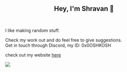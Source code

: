 

# <h2 align="center">Hey, I'm Shravan 👋</h2><br>

I like making random stuff. 

Check my work out and do feel free to give suggestions.<br>
Get in touch through Discord, my ID: 0x0OSHKOSH

check out my website [here](https://shravan.lol)


  ![](https://komarev.com/ghpvc/?username=Shravan2073&color=blue)


<!--
Shravan2073/Shravan2073 is a ✨ special ✨ repository because its `README.md` (this file) appears on your GitHub profile.
You can click the Preview link to take a look at your changes.
--->
